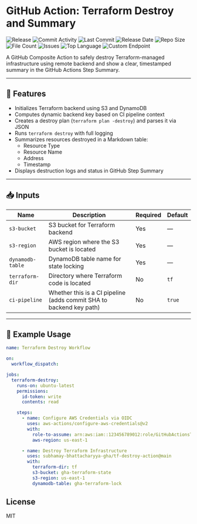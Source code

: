 # GitHub Action: Terraform Destroy and Summary

![Release](https://github.com/subhamay-bhattacharyya-gha/tf-destroy-action/actions/workflows/release.yaml/badge.svg)&nbsp;![Commit Activity](https://img.shields.io/github/commit-activity/t/subhamay-bhattacharyya-gha/tf-destroy-action)&nbsp;![Last Commit](https://img.shields.io/github/last-commit/subhamay-bhattacharyya-gha/tf-destroy-action)&nbsp;![Release Date](https://img.shields.io/github/release-date/subhamay-bhattacharyya-gha/tf-destroy-action)&nbsp;![Repo Size](https://img.shields.io/github/repo-size/subhamay-bhattacharyya-gha/tf-destroy-action)&nbsp;![File Count](https://img.shields.io/github/directory-file-count/subhamay-bhattacharyya-gha/tf-destroy-action)&nbsp;![Issues](https://img.shields.io/github/issues/subhamay-bhattacharyya-gha/tf-destroy-action)&nbsp;![Top Language](https://img.shields.io/github/languages/top/subhamay-bhattacharyya-gha/tf-destroy-action)&nbsp;![Custom Endpoint](https://img.shields.io/endpoint?url=https://gist.githubusercontent.com/bsubhamay/e15bf74830c9bea324a8b87e1f11a2fb/raw/tf-destroy-action.json?)

A GitHub Composite Action to safely destroy Terraform-managed infrastructure using remote backend and show a clear, timestamped summary in the GitHub Actions Step Summary.

---

## 🔧 Features

- Initializes Terraform backend using S3 and DynamoDB
- Computes dynamic backend key based on CI pipeline context
- Creates a destroy plan (`terraform plan -destroy`) and parses it via JSON
- Runs `terraform destroy` with full logging
- Summarizes resources destroyed in a Markdown table:
  - Resource Type
  - Resource Name
  - Address
  - Timestamp
- Displays destruction logs and status in GitHub Step Summary

---

## 📥 Inputs

| Name              | Description                                                         | Required | Default |
|-------------------|---------------------------------------------------------------------|----------|---------|
| `s3-bucket`        | S3 bucket for Terraform backend                                     | Yes      | —       |
| `s3-region`        | AWS region where the S3 bucket is located                           | Yes      | —       |
| `dynamodb-table`   | DynamoDB table name for state locking                               | Yes      | —       |
| `terraform-dir`    | Directory where Terraform code is located                           | No       | `tf`    |
| `ci-pipeline`      | Whether this is a CI pipeline (adds commit SHA to backend key path) | No       | `true`  |

---

## 🚀 Example Usage

```yaml
name: Terraform Destroy Workflow

on:
  workflow_dispatch:

jobs:
  terraform-destroy:
    runs-on: ubuntu-latest
    permissions:
      id-token: write
      contents: read

    steps:
      - name: Configure AWS Credentials via OIDC
        uses: aws-actions/configure-aws-credentials@v2
        with:
          role-to-assume: arn:aws:iam::123456789012:role/GitHubActionsTerraformRole
          aws-region: us-east-1

      - name: Destroy Terraform Infrastructure
        uses: subhamay-bhattacharyya-gha/tf-destroy-action@main
        with:
          terraform-dir: tf
          s3-bucket: gha-terraform-state
          s3-region: us-east-1
          dynamodb-table: gha-terraform-lock

```

## License

MIT
